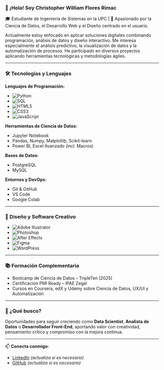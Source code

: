 ### 👋 ¡Hola! Soy Christopher William Flores Rimac

🎓 Estudiante de Ingeniería de Sistemas en la UPC | 🧠 Apasionado por la Ciencia de Datos, el Desarrollo Web y el Diseño centrado en el usuario.

Actualmente estoy enfocado en aplicar soluciones digitales combinando programación, análisis de datos y diseño interactivo. Me interesa especialmente el análisis predictivo, la visualización de datos y la automatización de procesos. He participado en diversos proyectos aplicando herramientas tecnológicas y metodologías ágiles.

---

### 🛠️ Tecnologías y Lenguajes

**Lenguajes de Programación:**
- ![Python](https://img.shields.io/badge/python-3670A0?style=for-the-badge&logo=python&logoColor=ffdd54)
- ![SQL](https://img.shields.io/badge/SQL-4479A1?style=for-the-badge&logo=postgresql&logoColor=white)
- ![HTML5](https://img.shields.io/badge/html5-%23E34F26.svg?style=for-the-badge&logo=html5&logoColor=white)
- ![CSS3](https://img.shields.io/badge/css3-1572B6?style=for-the-badge&logo=css3&logoColor=white)
- ![JavaScript](https://img.shields.io/badge/javascript-F7DF1E?style=for-the-badge&logo=javascript&logoColor=black)

**Herramientas de Ciencia de Datos:**
- Jupyter Notebook
- Pandas, Numpy, Matplotlib, Scikit-learn
- Power BI, Excel Avanzado (incl. Macros)

**Bases de Datos:**
- PostgreSQL
- MySQL

**Entornos y DevOps:**
- Git & GitHub
- VS Code
- Google Colab

---

### 🎨 Diseño y Software Creativo

- ![Adobe Illustrator](https://img.shields.io/badge/Illustrator-%23FF9A00.svg?style=for-the-badge&logo=adobeillustrator&logoColor=white)
- ![Photoshop](https://img.shields.io/badge/Photoshop-%2331A8FF.svg?style=for-the-badge&logo=adobephotoshop&logoColor=white)
- ![After Effects](https://img.shields.io/badge/After%20Effects-9999FF.svg?style=for-the-badge&logo=Adobe%20After%20Effects&logoColor=white)
- ![Figma](https://img.shields.io/badge/Figma-F24E1E.svg?style=for-the-badge&logo=figma&logoColor=white)
- ![WordPress](https://img.shields.io/badge/WordPress-%23117AC9.svg?style=for-the-badge&logo=WordPress&logoColor=white)

---

### 📚 Formación Complementaria

- Bootcamp de Ciencia de Datos – TripleTen (2025)
- Certificación PMI Ready – IPAE Zegel
- Cursos en Coursera, edX y Udemy sobre Ciencia de Datos, UX/UI y Automatización

---

### 💼 ¿Qué busco?

Oportunidades para seguir creciendo como **Data Scientist**, **Analista de Datos** o **Desarrollador Front-End**, aportando valor con creatividad, pensamiento crítico y compromiso con la mejora continua.

---

📫 **Conecta conmigo**:
- [LinkedIn](https://www.linkedin.com/in/christopherfloresrimac) *(actualiza si es necesario)*
- [GitHub](https://github.com/tuusuario) *(actualiza si es necesario)*

